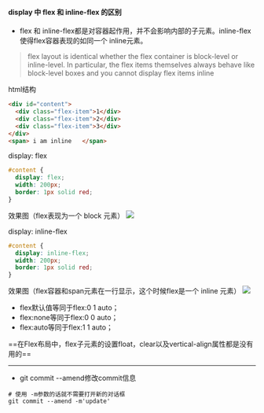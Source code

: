 #### display 中 flex 和 inline-flex 的区别
- flex 和 inline-flex都是对容器起作用，并不会影响内部的子元素。inline-flex使得flex容器表现的如同一个 inline元素。
> flex layout is identical whether the flex container is block-level or inline-level. In particular, the flex items themselves always behave like block-level boxes and you cannot display flex items inline


html结构
```html
<div id="content">
  <div class="flex-item">1</div>
  <div class="flex-item">2</div>
  <div class="flex-item">3</div>
</div>
<span> i am inline   </span>
```

display: flex

```css
#content {
  display: flex;
  width: 200px;
  border: 1px solid red;
}
```
效果图（flex表现为一个 block 元素）
![](https://i.bmp.ovh/imgs/2019/11/59e4fcde362471e5.png)

display: inline-flex
```css
#content {
  display: inline-flex;
  width: 200px;
  border: 1px solid red;
}
```
效果图（flex容器和span元素在一行显示，这个时候flex是一个 inline 元素）
![](https://ftp.bmp.ovh/imgs/2019/11/ee14fb333f6b10a5.png)


- flex默认值等同于flex:0 1 auto；
- flex:none等同于flex:0 0 auto；
- flex:auto等同于flex:1 1 auto；


==在Flex布局中，flex子元素的设置float，clear以及vertical-align属性都是没有用的==


---

- git commit --amend修改commit信息
```shell
# 使用 -m参数的话就不需要打开新的对话框
git commit --amend -m'update'
```
